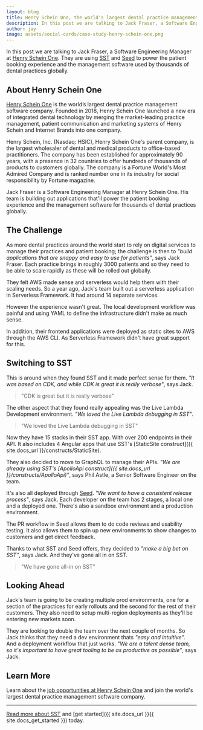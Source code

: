 ```yaml
---
layout: blog
title: Henry Schein One, the world's largest dental practice management software company is building with SST
description: In this post we are talking to Jack Fraser, a Software Engineering Manager at Henry Schein One; the world's largest dental practice management software company. They are using SST to power the patient booking experience and the management software used by thousands of dental practices globally.
author: jay
image: assets/social-cards/case-study-henry-schein-one.png
---
```


In this post we are talking to Jack Fraser, a Software Engineering Manager at [Henry Schein One](https://henryscheinone.com). They are using [SST](/) and [Seed](https://seed.run) to power the patient booking experience and the management software used by thousands of dental practices globally.

## About Henry Schein One

[Henry Schein One](https://henryscheinone.com) is the world’s largest dental practice management software company. Founded in 2018, Henry Schein One launched a new era of integrated dental technology by merging the market-leading practice management, patient communication and marketing systems of Henry Schein and Internet Brands into one company.

Henry Schein, Inc. (Nasdaq: HSIC), Henry Schein One's parent company, is the largest wholesaler of dental and medical products to office-based practitioners. The company has been established for approximately 90 years, with a presence in 32 countries to offer hundreds of thousands of products to customers globally. The company is a Fortune World's Most Admired Company and is ranked number one in its industry for social responsibility by Fortune magazine.

Jack Fraser is a Software Engineering Manager at Henry Schein One. His team is building out applications that'll power the patient booking experience and the management software for thousands of dental practices globally.

## The Challenge

As more dental practices around the world start to rely on digital services to manage their practices and patient booking; the challenge is then to _"build applications that are snappy and easy to use for patients"_, says Jack Fraser. Each practice brings in roughly 3000 patients and so they need to be able to scale rapidly as these will be rolled out globally.

They felt AWS made sense and serverless would help them with their scaling needs. So a year ago, Jack's team built out a serverless application in Serverless Framework. It had around 14 separate services.

However the experience wasn't great. The local development workflow was painful and using YAML to define the infrastructure didn't make as much sense.

In addition, their frontend applications were deployed as static sites to AWS through the AWS CLI. As Serverless Framework didn't have great support for this.

## Switching to SST

This is around when they found SST and it made perfect sense for them. _"It was based on CDK, and while CDK is great it is really verbose"_, says Jack.

> "CDK is great but it is really verbose"

The other aspect that they found really appealing was the Live Lambda Development environment. _"We loved the Live Lambda debugging in SST"_.

> "We loved the Live Lambda debugging in SST"

Now they have 15 stacks in their SST app. With over 200 endpoints in their API. It also includes 4 Angular apps that use SST's [StaticSite construct]({{ site.docs_url }}/constructs/StaticSite).

They also decided to move to GraphQL to manage their APIs. _"We are already using SST's [ApolloApi construct]({{ site.docs_url }}/constructs/ApolloApi)"_, says Phil Astle, a Senior Software Engineer on the team.

It's also all deployed through [Seed](https://seed.run). _"We want to have a consistent release process"_, says Jack. Each developer on the team has 2 stages, a local one and a deployed one. There's also a sandbox environment and a production environment.

The PR workflow in Seed allows them to do code reviews and usability testing. It also allows them to spin up new environments to show changes to customers and get direct feedback.

Thanks to what SST and Seed offers, they decided to _"make a big bet on SST"_, says Jack. And they've gone all in on SST.

> "We have gone all-in on SST"

## Looking Ahead

Jack's team is going to be creating multiple prod environments, one for a section of the practices for early rollouts and the second for the rest of their customers. They also need to setup multi-region deployments as they'll be entering new markets soon.

They are looking to double the team over the next couple of months. So Jack thinks that they need a dev environment thats _"easy and intuitive"_. And a deployment workflow that just works. _"We are a talent dense team, so it's important to have great tooling to be as productive as possible"_, says Jack.

## Learn More

Learn about the [job opportunities at Henry Schein One](https://dentr.co.uk/jobs) and join the world's largest dental practice management software company.

---

[Read more about SST](/) and [get started]({{ site.docs_url }}{{ site.docs_get_started }}) today.
